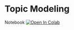 # Topic Modeling

Notebook [![Open In Colab][colab-badge]][notebook]

[notebook]: <https://colab.research.google.com/drive/1mTNwulr2rKcdm2j9kCujaGN0tEdp_9ua?usp=sharing>
[colab-badge]: <https://colab.research.google.com/assets/colab-badge.svg>